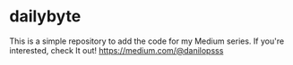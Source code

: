 # dailybyte

This is a simple repository to add the code for my Medium series.
If you're interested, check It out!
https://medium.com/@danilopsss
